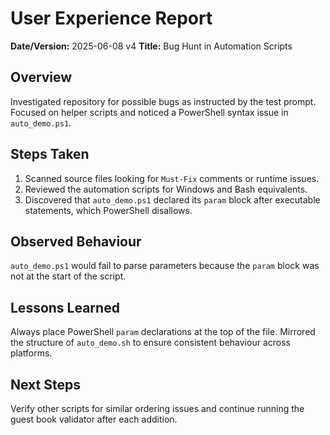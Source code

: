 # User Experience Report

**Date/Version:** 2025-06-08 v4
**Title:** Bug Hunt in Automation Scripts

## Overview
Investigated repository for possible bugs as instructed by the test prompt. Focused on helper scripts and noticed a PowerShell syntax issue in `auto_demo.ps1`.

## Steps Taken
1. Scanned source files looking for `Must-Fix` comments or runtime issues.
2. Reviewed the automation scripts for Windows and Bash equivalents.
3. Discovered that `auto_demo.ps1` declared its `param` block after executable statements, which PowerShell disallows.

## Observed Behaviour
`auto_demo.ps1` would fail to parse parameters because the `param` block was not at the start of the script.

## Lessons Learned
Always place PowerShell `param` declarations at the top of the file. Mirrored the structure of `auto_demo.sh` to ensure consistent behaviour across platforms.

## Next Steps
Verify other scripts for similar ordering issues and continue running the guest book validator after each addition.
